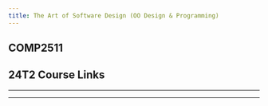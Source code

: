 ```yaml
---
title: The Art of Software Design (OO Design & Programming)
---
```


<script setup>
import unswUpdating from '@unswUpdating'
</script>

<div class="hao-card card-title">

## COMP2511 <unswUpdating />

<p>
<HButton icon='mdi:lecture' title='Lecture' src='/COMP2511/Lecture/'/>
</p>

</div>

<div class="how_qb">

## 24T2 Course Links

<p>
<HButton img='/webcms3.ico' title='WebCMS3' src='https://webcms3.cse.unsw.edu.au/COMP2511/24T2/'/>

<HButton theme='alt' img='/webcms3.ico' title='Lecture Schedule' src='https://webcms3.cse.unsw.edu.au/COMP2511/24T2/resources/100199' />
</p>

---

<p>
<HButton icon='vscode-icons:file-type-gitlab' title='GitLab' src='https://nw-syd-gitlab.cseunsw.tech/COMP2511/24T2/students/' />
</p>

<p>
<HButton icon='vscode-icons:file-type-gitlab' title='Assignment-i Spec' src='https://nw-syd-gitlab.cseunsw.tech/COMP2511/24T2/specs/assignment-i-spec' />
<HButton theme='alt' icon='vscode-icons:file-type-gitlab' title='Assignment-i' src='https://cgi.cse.unsw.edu.au/~cs2511/redirect/?path=COMP2511/24T2/students/_/assignment-i/' />
</p>

<p>
<HButton icon='vscode-icons:file-type-gitlab' title='Assignment-ii Spec' src='https://nw-syd-gitlab.cseunsw.tech/COMP2511/24T2/specs/assignment-ii-spec' />
<HButton theme='alt' icon='vscode-icons:file-type-gitlab' title='Assignment-ii' src='https://nw-syd-gitlab.cseunsw.tech/COMP2511/24T2/teams' />
</p>

---

<p>
<HButton theme='alt' icon='ph:video' title='Lecture Recordings (Tuesday)' src='https://moodle.telt.unsw.edu.au/mod/lti/launch.php?id=6564581&triggerview=0'/>
<HButton theme='alt' icon='ph:video' title='Lecture Recordings (Thursday)' src='https://moodle.telt.unsw.edu.au/mod/lti/launch.php?id=6794022&triggerview=0'/>
</p>

</div>